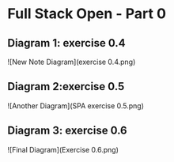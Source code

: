 # Full Stack Open - Part 0

## Diagram 1: exercise 0.4
![New Note Diagram](exercise 0.4.png)

## Diagram 2:exercise 0.5
![Another Diagram](SPA exercise 0.5.png)

## Diagram 3: exercise 0.6
![Final Diagram](Exercise 0.6.png)
